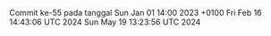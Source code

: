Commit ke-55 pada tanggal Sun Jan 01 14:00 2023 +0100
Fri Feb 16 14:43:06 UTC 2024
Sun May 19 13:23:56 UTC 2024
